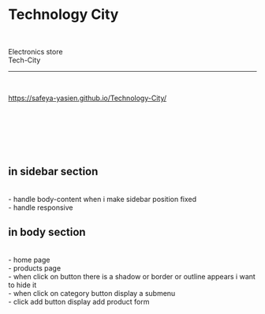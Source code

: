 # Technology City

<br>

Electronics store<br>
Tech-City<br><hr><br>

https://safeya-yasien.github.io/Technology-City/

<br>
<br>
<br>
<br>
<br>

## in sidebar section

<br>
- handle body-content when i make sidebar position fixed
<br>
- handle responsive
<br>

## in body section

<br>
- home page<br>
- products page <br>
    - when click on button there is a shadow or border or outline appears i want to hide it
    <br>
    - when click on category button display a submenu
    <br>
    - click add button display add product form
    <br>

